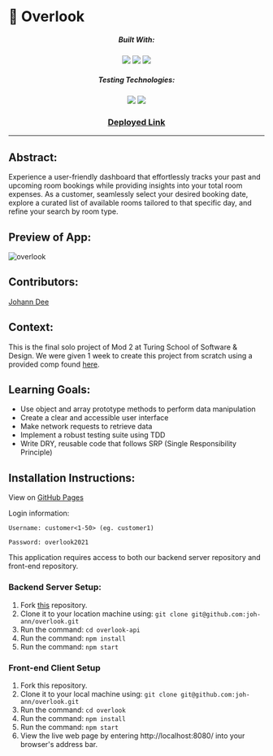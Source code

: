 # 🏨 Overlook
<div align="center">
  
##### Built With:
  <img src="https://img.shields.io/badge/JavaScript-323330?style=for-the-badge&logo=javascript&logoColor=F7DF1E" /> <img src="https://img.shields.io/badge/CSS3-1572B6?style=for-the-badge&logo=css3&logoColor=white" /> <img src="https://img.shields.io/badge/HTML5-E34F26?style=for-the-badge&logo=html5&logoColor=white" />

##### Testing Technologies:
  <img src="https://img.shields.io/badge/-mocha-%238D6748?style=for-the-badge&logo=mocha&logoColor=white" /> <img src="https://img.shields.io/badge/chai-A30701?style=for-the-badge&logo=chai&logoColor=white" />

### [Deployed Link](https://joh-ann.github.io/overlook/)
</div>

  -----
## Abstract:
Experience a user-friendly dashboard that effortlessly tracks your past and upcoming room bookings while providing insights into your total room expenses. As a customer, seamlessly select your desired booking date, explore a curated list of available rooms tailored to that specific day, and refine your search by room type.

## Preview of App:
![overlook](https://github.com/joh-ann/overlook/assets/126308696/2d148554-f0a3-439d-a9f9-9a2419ed57e5)


## Contributors:
[Johann Dee](https://github.com/joh-ann)

## Context:
This is the final solo project of Mod 2 at Turing School of Software & Design. We were given 1 week to create this project from scratch using a provided comp found [here](https://frontend.turing.edu/projects/overlook.html).

## Learning Goals:
- Use object and array prototype methods to perform data manipulation
- Create a clear and accessible user interface
- Make network requests to retrieve data
- Implement a robust testing suite using TDD
- Write DRY, reusable code that follows SRP (Single Responsibility Principle)

## Installation Instructions:
View on [GitHub Pages](https://joh-ann.github.io/overlook/)

Login information:

```
Username: customer<1-50> (eg. customer1)

Password: overlook2021
```

This application requires access to both our backend server repository and front-end repository.

### Backend Server Setup:
1. Fork [this](https://github.com/joh-ann/overlook-api) repository.
2. Clone it to your location machine using: `git clone git@github.com:joh-ann/overlook.git`
3. Run the command: `cd overlook-api`
4. Run the command: `npm install`
5. Run the command: `npm start`

### Front-end Client Setup 
1. Fork this repository.
2. Clone it to your local machine using: `git clone git@github.com:joh-ann/overlook.git`
3. Run the command: `cd overlook`
4. Run the command: `npm install`
5. Run the command: `npm start`
6. View the live web page by entering http://localhost:8080/ into your browser's address bar.
